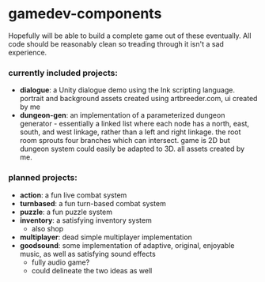 # gamedev-components

Hopefully will be able to build a complete game out of these eventually.
All code should be reasonably clean so treading through it isn't a sad experience.

### currently included projects:
- **dialogue**: a Unity dialogue demo using the Ink scripting language. portrait and background assets created using artbreeder.com, ui created by me
- **dungeon-gen**: an implementation of a parameterized dungeon generator - essentially a linked list where each node has a north, east, south, and west linkage, rather than a left and right linkage. the root room sprouts four branches which can intersect. game is 2D but dungeon system could easily be adapted to 3D. all assets created by me.

### planned projects:
- **action**: a fun live combat system
- **turnbased**: a fun turn-based combat system
- **puzzle**: a fun puzzle system
- **inventory**: a satisfying inventory system
	- also shop
- **multiplayer**: dead simple multiplayer implementation
- **goodsound**: some implementation of adaptive, original, enjoyable music, as well as satisfying sound effects
	- fully audio game?
	- could delineate the two ideas as well